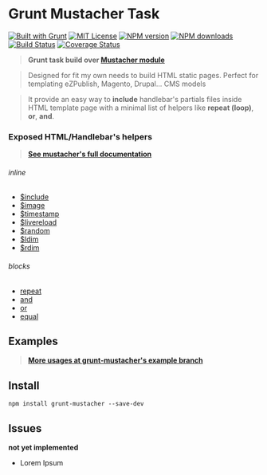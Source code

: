<a name="description"></a>
# Grunt Mustacher Task

[![Built with Grunt][grunt-img]](http://gruntjs.com/) [![MIT License][license-img]][license-url] [![NPM version][npm-version-img]][npm-url] [![NPM downloads][npm-downloads-img]][npm-url] [![Build Status][travis-img]][travis-url] [![Coverage Status][coverall-img]][coverall-url]

> **Grunt task build over [Mustacher module](https://www.npmjs.com/package/mustacher)**

> Designed for fit my own needs to build HTML static pages. Perfect for templating eZPublish, Magento, Drupal... CMS models

> It provide an easy way to **include** handlebar's partials files inside HTML template page with a minimal list of helpers like **repeat (loop)**, **or**, **and**.

<a name="exposed-helpers"></a>
### Exposed HTML/Handlebar's helpers

> **[See mustacher's full documentation](https://github.com/sixertoy/mustacher)**

###### inline

* [$include](https://github.com/sixertoy/mustacher#include)
* [$image](https://github.com/sixertoy/mustacher#image)
* [$timestamp](https://github.com/sixertoy/mustacher#timestamp)
* [$livereload](https://github.com/sixertoy/mustacher#livereload)
* [$random](https://github.com/sixertoy/mustacher#random)
* [$ldim](https://github.com/sixertoy/mustacher#literals)
* [$rdim](https://github.com/sixertoy/mustacher#literals)

###### blocks

* [repeat](https://github.com/sixertoy/mustacher#repeat)
* [and](https://github.com/sixertoy/mustacher#and)
* [or](https://github.com/sixertoy/mustacher#or)
* [equal](https://github.com/sixertoy/mustacher#equal)

## Examples

> **[More usages at grunt-mustacher's example branch](https://github.com/sixertoy/grunt-mustacher/tree/examples)**

<a name="install"></a>
## Install

```shell
npm install grunt-mustacher --save-dev
```

## Issues

**not yet implemented**

- Lorem Ipsum

[grunt-img]: https://cdn.gruntjs.com/builtwith.png

[license-img]: http://img.shields.io/badge/license-MIT-blue.svg?style=flat-square
[license-url]: LICENSE-MIT

[coverall-url]: https://coveralls.io/r/sixertoy/mustacher
[coverall-img]: https://img.shields.io/coveralls/sixertoy/mustacher.svg?style=flat-square

[npm-url]: https://npmjs.org/package/mustacher
[npm-version-img]: http://img.shields.io/npm/v/mustacher.svg?style=flat-square
[npm-downloads-img]: http://img.shields.io/npm/dm/mustacher.svg?style=flat-square

[travis-url]: https://travis-ci.org/sixertoy/mustacher
[travis-img]: http://img.shields.io/travis/sixertoy/mustacher.svg?style=flat-square
